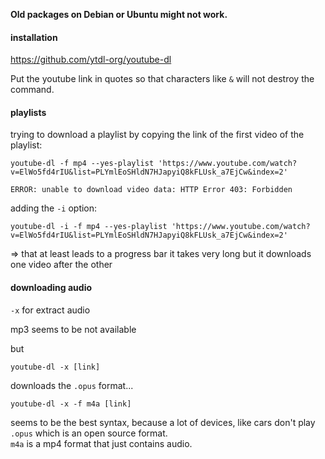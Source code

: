 **Old packages on Debian or Ubuntu might not work.**

#### installation

https://github.com/ytdl-org/youtube-dl



Put the youtube link in quotes so that characters like `&` will not destroy the command.

#### playlists

trying to download a playlist by copying the link of the first video of the playlist:
```
youtube-dl -f mp4 --yes-playlist 'https://www.youtube.com/watch?v=ElWo5fd4rIU&list=PLYmlEoSHldN7HJapyiQ8kFLUsk_a7EjCw&index=2'

ERROR: unable to download video data: HTTP Error 403: Forbidden
```

adding the `-i` option:
```
youtube-dl -i -f mp4 --yes-playlist 'https://www.youtube.com/watch?v=ElWo5fd4rIU&list=PLYmlEoSHldN7HJapyiQ8kFLUsk_a7EjCw&index=2'
```
=> that at least leads to a progress bar
it takes very long but it downloads one video after the other


#### downloading audio

`-x` for extract audio

mp3 seems to be not available

but
```
youtube-dl -x [link]
```
downloads the `.opus` format...

```
youtube-dl -x -f m4a [link]
```
seems to be the best syntax, because a lot of devices, like cars don't play `.opus` which is an open source format.\
`m4a` is a mp4 format that just contains audio.
